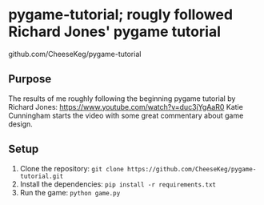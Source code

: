 pygame-tutorial; rougly followed Richard Jones' pygame tutorial
===================================
github.com/CheeseKeg/pygame-tutorial

Purpose
-----------------------------------
The results of me roughly following the beginning pygame tutorial by Richard Jones: https://www.youtube.com/watch?v=duc3jYgAaR0
Katie Cunningham starts the video with some great commentary about game design.

Setup
-----------------------------------
1. Clone the repository: `git clone https://github.com/CheeseKeg/pygame-tutorial.git`
2. Install the dependencies: `pip install -r requirements.txt`
3. Run the game: `python game.py`